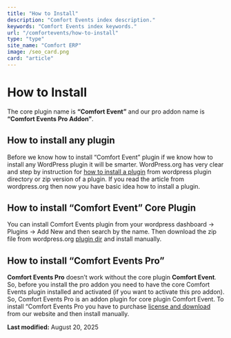 ```yaml
---
title: "How to Install"
description: "Comfort Events index description."
keywords: "Comfort Events index keywords."
url: "/comfortevents/how-to-install"
type: "type"
site_name: "Comfort ERP"
image: /seo_card.png
card: "article"
---
```

# How to Install

The core plugin name is **“Comfort Event”** and our pro addon name is **“Comfort Events Pro Addon”**.

## How to install any plugin

Before we know how to install “Comfort Event” plugin if we know how to install any WordPress plugin it will be smarter. WordPress.org has very clear and step by instruction for [how to install a plugin](https://wordpress.org/documentation/article/manage-plugins/#installing-plugins-1) from wordpress plugin directory or zip version of a plugin. If you read the article from wordpress.org then now you have basic idea how to install a plugin.

## How to install “Comfort Event” Core Plugin

You can install Comfort Events plugin from your wordpress dashboard -> Plugins -> Add New and then search by the name. Then download the zip file from wordpress.org [plugin dir](https://wordpress.org/plugins/comfortevents/) and install manually.

## How to install “Comfort Events Pro”

**Comfort Events Pro** doesn’t work without the core plugin **Comfort Event**. So, before you install the pro addon you need to have the core Comfort Events plugin installed and activated (if you want to activate this pro addon). So, Comfort Events Pro is an addon plugin for core plugin Comfort Event.
To install “Comfort Events Pro you have to purchase [license and download](https://comforterp.com/product/comfort-accounting-accounting-solution-for-wordpress/#downloadarea) from our website and then install manually.

**Last modified:** August 20, 2025
